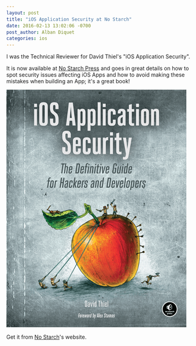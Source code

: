 ```yaml
---
layout: post
title: "iOS Application Security at No Starch"
date: 2016-02-13 13:02:06 -0700
post_author: Alban Diquet
categories: ios
---
```


I was the Technical Reviewer for David Thiel's "iOS Application Security". 

It is now available at [No Starch Press][book-page] and goes in great details on how to spot security issues affecting iOS Apps and how to avoid making these mistakes when building an App; it's a great book!

![](/images/posts/ios_app_security.png)

Get it from [No Starch][book-page]'s website.

[book-page]: https://www.nostarch.com/iossecurity

